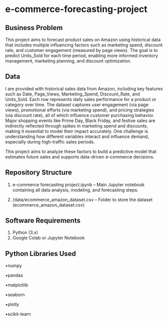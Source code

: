 # e-commerce-forecasting-project

 ## Business Problem
 This project aims to forecast product sales on Amazon using historical data that includes multiple influencing factors such as marketing spend, discount rate, and customer engagement (measured by page views). The goal is to predict Units_Sold for each time period, enabling more informed inventory management, marketing planning, and discount optimization.

## Data 
I are provided with historical sales data from Amazon, including key features such as Date, Page_Views, Marketing_Spend, Discount_Rate, and Units_Sold. Each row represents daily sales performance for a product or category over time.
The dataset captures user engagement (via page views), promotional efforts (via marketing spend), and pricing strategies (via discount rate), all of which influence customer purchasing behavior.
Major shopping events like Prime Day, Black Friday, and festive sales are indirectly reflected through spikes in marketing spend and discounts, making it essential to model their impact accurately. One challenge is understanding how different variables interact and influence demand, especially during high-traffic sales periods.

This project aims to analyze these factors to build a predictive model that estimates future sales and supports data-driven e-commerce decisions.

## Repository Structure
1. e-commerce forecasting project.ipynb – Main Jupyter notebook containing all data analysis, modeling, and forecasting steps.

2. /data/ecommerce_amazon_dataset.csv – Folder to store the dataset (ecommerce_amazon_dataset.csv)

## Software Requirements
1. Python (3.x)
2. Google Colab or Jupyter Notebook

## Python Libraries Used
•numpy

•pandas

•matplotlib

•seaborn

•plotly

•scikit-learn
   

